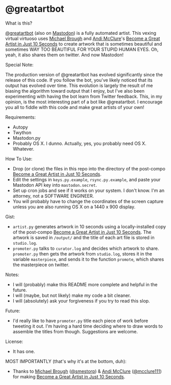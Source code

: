# @greatartbot

What is this?

[@greatartbot](http://twitter.com/greatartbot) (also on [Mastodon](https://botsin.space/@greatartbot)) is a fully automated artist. This vexing virtual virtuoso uses [Michael Brough](http://smestorp.com) and [Andi McClure](http://runhello.com)'s [Become a Great Artist in Just 10 Seconds](http://www.ludumdare.com/compo/ludum-dare-27/comment-page-1/?action=preview&uid=4987) to create artwork that is sometimes beautiful and sometimes WAY TOO BEAUTIFUL FOR YOUR STUPID HUMAN EYES. Oh, yeah, it also shares them on twitter. And now Mastodon!

Special Note:

The production version of @greatartbot has evolved significantly since the release of this code. If you follow the bot, you've likely noticed that its output has evolved over time. This evolution is largely the result of me biasing the algorithm toward output that I enjoy, but I've also been experimenting with having the bot learn from Twitter feedback. This, in my opinion, is the most interesting part of a bot like @greatartbot. I encourage you all to fiddle with this code and make great artists of your own!

Requirements:
 * Autopy
 * Twython
 * Mastodon.py
 * Probably OS X. I dunno. Actually, yes, you probably need OS X. Whatever.

How To Use:
 * Drop (or clone) the files in this repo into the directory of the post-compo [Become a Great Artist in Just 10 Seconds](http://www.ludumdare.com/compo/ludum-dare-27/comment-page-1/?action=preview&uid=4987).
 * Edit the settings in `keys.py.example`, `rsync.py.example`, and paste your Mastodon API key into `mastodon.secret`.
 * Set up cron jobs and see if it works on your system. I don't know. I'm an attorney, not a SOFTWARE ENGINEER.
 * You will probably have to change the coordinates of the screen capture unless you are also running OS X on a 1440 x 900 display.

Gist:
 * `artist.py` generates artwork in 10 seconds using a locally-installed copy of the post-compo [Become a Great Artist in Just 10 Seconds](http://www.ludumdare.com/compo/ludum-dare-27/comment-page-1/?action=preview&uid=4987). The artwork is saved in `/output/` and the title of each art file is stored in `studio.log`.
 * `promoter.py` talks to `curator.log` and decides which artwork to share. `promoter.py` then gets the artwork from `studio.log`, stores it in the variable `masterpiece`, and sends it to the function `promote`, which shares the masterpiece on twitter.

Notes:
 * I will (probably) make this README more complete and helpful in the future.
 * I will (maybe, but not likely) make my code a bit cleaner.
 * I will (absolutely) ask your forgiveness if you try to read this slop.

Future:
 * I'd really like to have `promoter.py` title each piece of work before tweeting it out. I'm having a hard time deciding where to draw words to assemble the titles from though. Suggestions are welcome.

License:
 * It has one.

MOST IMPORTANTLY (that's why it's at the bottom, duh):
 * Thanks to [Michael Brough](http://smestorp.com) ([@smestorp](http://twitter.com/smestorp)) & [Andi McClure](http://runhello.com) ([@mcclure111](https://twitter.com/mcclure111)) for making [Become a Great Artist in Just 10 Seconds](http://www.ludumdare.com/compo/ludum-dare-27/comment-page-1/?action=preview&uid=4987).
